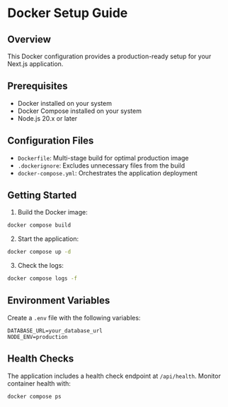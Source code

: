 # Docker Setup Guide

## Overview
This Docker configuration provides a production-ready setup for your Next.js application.

## Prerequisites
- Docker installed on your system
- Docker Compose installed on your system
- Node.js 20.x or later

## Configuration Files
- `Dockerfile`: Multi-stage build for optimal production image
- `.dockerignore`: Excludes unnecessary files from the build
- `docker-compose.yml`: Orchestrates the application deployment

## Getting Started

1. Build the Docker image:
```bash
docker compose build
```

2. Start the application:
```bash
docker compose up -d
```

3. Check the logs:
```bash
docker compose logs -f
```

## Environment Variables
Create a `.env` file with the following variables:
```env
DATABASE_URL=your_database_url
NODE_ENV=production
```

## Health Checks
The application includes a health check endpoint at `/api/health`.
Monitor container health with:
```bash
docker compose ps
```
